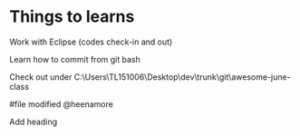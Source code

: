 # Things to learns
Work with Eclipse (codes check-in and out)

Learn how to commit from git bash

Check out under C:\Users\TL151006\Desktop\dev\trunk\git\awesome-june-class

#file modified @heenamore

Add heading
